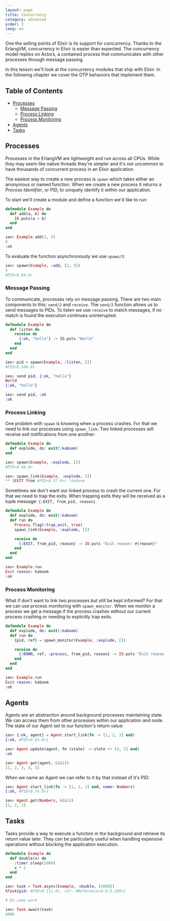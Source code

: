 ```yaml
---
layout: page
title: Concurrency
category: advanced
order: 3
lang: en
---
```


One the selling points of Elixir is its support for concurrency.  Thanks to the ErlangVM, concurrency in Elixir is easier than expected.  The concurrency model replies on Actors, a contained process that communicates with other processes through message passing.

In this lesson we'll look at the concurrency modules that ship with Elixir.  In the following chapter we cover the OTP behaviors that implement them.

## Table of Contents

- [Processes](#processes)
  - [Message Passing](#message-passing)
  - [Process Linking](#process-linking)
  - [Process Monitoring](#process-monitoring)
- [Agents](#agents)
- [Tasks](#tasks)

## Processes

Processes in the ErlangVM are lightweight and run across all CPUs.  While they may seem like native threads they're simpler and it's not uncommon to have thousands of concurrent process in an Elixir application.

The easiest way to create a new process is `spawn` which takes either an anonymous or named function.  When we create a new process it returns a _Process Identifier_, or PID, to uniquely identify it within our application.

To start we'll create a module and define a function we'd like to run:

```elixir
defmodule Example do
  def add(a, b) do
    IO.puts(a + b)
  end
end

iex> Example.add(2, 3)
5
:ok
```

To evaluate the function asynchronously we use `spawn/3`:

```elixir
iex> spawn(Example, :add, [2, 3])
5
#PID<0.80.0>
```

### Message Passing

To communicate, processes rely on message passing. There are two main components to this: `send/2` and `receive`.  The `send/2` function allows us to send messages to PIDs.  To listen we use `receive` to match messages, if no match is found the execution continues uninterupted.

```elixir
defmodule Example do
  def listen do
    receive do
      {:ok, "hello"} -> IO.puts "World"
    end
  end
end

iex> pid = spawn(Example, :listen, [])
#PID<0.108.0>

iex> send pid, {:ok, "hello"}
World
{:ok, "hello"}

iex> send pid, :ok
:ok
```

### Process Linking

One problem with `spawn` is knowing when a process crashes.  For that we need to link our processes using `spawn_link`.  Two linked processes will receive exit notifications from one another:

```elixir
defmodule Example do
  def explode, do: exit(:kaboom)
end

iex> spawn(Example, :explode, [])
#PID<0.66.0>

iex> spawn_link(Example, :explode, [])
** (EXIT from #PID<0.57.0>) :kaboom
```

Sometimes we don't want our linked process to crash the current one.  For that we need to trap the exits.  When trapping exits they will be received as a tuple message: `{:EXIT, from_pid, reason}`.

```elixir
defmodule Example do
  def explode, do: exit(:kaboom)
  def run do
    Process.flag(:trap_exit, true)
    spawn_link(Example, :explode, [])

    receive do
      {:EXIT, from_pid, reason} -> IO.puts "Exit reason: #{reason}"
    end
  end
end

iex> Example.run
Exit reason: kaboom
:ok
```

### Process Monitoring

What if don't want to link two processes but still be kept informed? For that we can use process monitoring with `spawn_monitor`.  When we monitor a process we get a message if the process crashes without our current process crashing or needing to explicitly trap exits.

```elixir
defmodule Example do
  def explode, do: exit(:kaboom)
  def run do
    {pid, ref} = spawn_monitor(Example, :explode, [])

    receive do
      {:DOWN, ref, :process, from_pid, reason} -> IO.puts "Exit reason: #{reason}"
    end
  end
end

iex> Example.run
Exit reason: kaboom
:ok
```

## Agents

Agents are an abstraction around background processes maintaining state.  We can access them from other processes within our application and node.  The state of our Agent set to our function's return value:

```elixir
iex> {:ok, agent} = Agent.start_link(fn -> [1, 2, 3] end)
{:ok, #PID<0.65.0>}

iex> Agent.update(agent, fn (state) -> state ++ [4, 5] end)
:ok

iex> Agent.get(agent, &(&1))
[1, 2, 3, 4, 5]
```

When we name an Agent we can refer to it by that instead of it's PID:

```elixir
iex> Agent.start_link(fn -> [1, 2, 3] end, name: Numbers)
{:ok, #PID<0.74.0>}

iex> Agent.get(Numbers, &(&1))
[1, 2, 3]
```

## Tasks

Tasks provide a way to execute a function in the background and retrieve its return value later.  They can be particularly useful when handling expensive operations without blocking the application execution.

```elixir
defmodule Example do
  def double(x) do
    :timer.sleep(2000)
    x * 2
  end
end

iex> task = Task.async(Example, :double, [2000])
%Task{pid: #PID<0.111.0>, ref: #Reference<0.0.8.200>}

# Do some work

iex> Task.await(task)
4000
```
